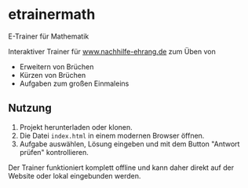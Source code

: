 # etrainermath
E-Trainer für Mathematik

Interaktiver Trainer für www.nachhilfe-ehrang.de zum Üben von
- Erweitern von Brüchen
- Kürzen von Brüchen
- Aufgaben zum großen Einmaleins

## Nutzung

1. Projekt herunterladen oder klonen.
2. Die Datei `index.html` in einem modernen Browser öffnen.
3. Aufgabe auswählen, Lösung eingeben und mit dem Button "Antwort prüfen"
   kontrollieren.

Der Trainer funktioniert komplett offline und kann daher direkt auf der Website
oder lokal eingebunden werden.
